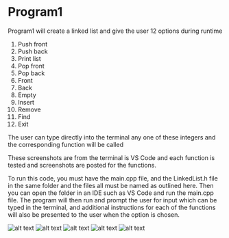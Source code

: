 # Program1

Program1 will create a linked list and give the user 12 options during runtime
1) Push front
2) Push back
3) Print list
4) Pop front
5) Pop back
6) Front
7) Back
8) Empty
9) Insert
10) Remove
11) Find
0) Exit

The user can type directly into the terminal any one of these integers and the corresponding function will be called

These screenshots are from the terminal is VS Code and each function is tested and screenshots are posted for the functions.

To run this code, you must have the main.cpp file, and the LinkedList.h file in the same folder and the files all must be named as outlined here. Then you can open the folder in an IDE such as VS Code and run the main.cpp file. The program will then run and prompt the user for input which can be typed in the terminal, and additional instructions for each of the functions will also be presented to the user when the option is chosen.

![alt text](https://github.com/ardhf/Assignment2/Project1/blob/main/S1.png?raw=true)
![alt text](https://github.com/ardhf/Assignment2/Project1/blob/main/S2.png?raw=true)
![alt text](https://github.com/ardhf/Assignment2/Project1/blob/main/S3.png?raw=true)
![alt text](https://github.com/ardhf/Assignment2/Project1/blob/main/S4.png?raw=true)
![alt text](https://github.com/ardhf/Assignment2/Project1/blob/main/S5.png?raw=true)
